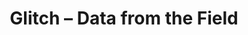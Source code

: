 ---
title: Glitch – Data from the Field
builder: true
type: coming-soon

# Content section
sections:
  - headerSection
  - servicesSection
  - subscribeSection
  - contactSection
  - mapSection

# Background effect
glitchEffect: 
  enable: true
  image: /images/glitch.jpg  

---